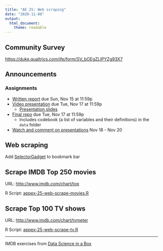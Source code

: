 ```yaml
---
title: "AE 25: Web scraping"
date: "2020-11-08"
output: 
  html_document: 
    theme: readable
---
```


## Community Survey

https://duke.qualtrics.com/jfe/form/SV_bOEgZLIPYZg93X7

## Announcements

### Assignments

- [Written report](https://sta199-fa20-002.netlify.app/project/#written-report) due Sun, Nov 15 at 11:59p
- [Video presentation](https://sta199-fa20-002.netlify.app/project/#presentation-slides) due Tue, Nov 17 at 11:59p
  - [Presentation slides](https://sta199-fa20-002.netlify.app/project/#presentation-slides)
- [Final repo](https://sta199-fa20-002.netlify.app/project/#project-repository) due Tue, Nov 17 at 11:59p
  - Includes codebook (a list of variables and their definitions) in the `data` folder
- [Watch and comment on presentations](https://sta199-fa20-002.netlify.app/project/#peer-feedback) Nov 18 - Nov 20

## Web scraping 

Add [SelectorGadget](https://selectorgadget.com/) to bookmark bar 

## Scrape IMDB Top 250 movies

URL: http://www.imdb.com/chart/top

R Script: [appex-25-web-scrape-movies.R](appex25-web-scrape-movies.R)

## Scrape Top 100 TV shows

URL: http://www.imdb.com/chart/tvmeter

R Script: [appex-25-web-scrape-tv.R](appex25-web-scrape-tv.R)


<hr>

IMDB exercises from [Data Science in a Box](https://datasciencebox.org/)
